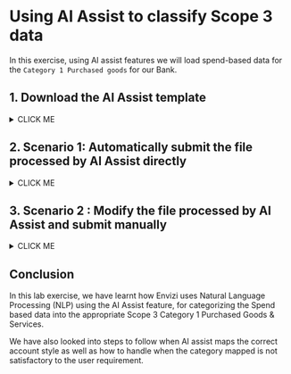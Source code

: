 # Using AI Assist to classify Scope 3 data

In this exercise, using AI assist features we will load spend-based data for the `Category 1 Purchased goods` for our Bank.

## 1. Download the AI Assist template

<details><summary>CLICK ME</summary>

1. Click on `Manage` -> `Data Upload Templates`

<img src="images/AI-assist-download-templates-1.png">

2. Select the file `Account Setup and Data Load - AI Assist` , 

3. Click on `Actions` and `Download`

<img src="images/AI-assist-download-templates-2.png">

4. Open the downloaded file `Account Setup and Data Load - AI Assist.xlsx` contents.

5. Go through all the 4 sheets of the file carefully to get more insights on AI Assist feature
   - **Records to load              :** This is the main data sheet which will be processed once uploaded into the system 
   - **Guidance                     :** Provides overview of AI Assist, important notes on how to use various fields, do and don't 
   - **Supported account styles     :** Provides list Account styles supported for Scope 3 - Category 1 Purchased Goods and Services in Envizi through Eora 66 Emission factor library
   - **Template fields definitions  :** - Details on field types , mandatory or optional, etc

<img src="images/AI-assist-templates-contents.png">

</details>

## 2. Scenario 1: Automatically submit the file processed by AI Assist directly 

<details><summary>CLICK ME</summary>

### 2.1. Populate Template with Data (Optional)

1. Make a copy of the downloaded template file `Account Setup and Data Load - AI Assist.xlsx` 

2. Rename the file in the format `Account Setup and Data Load - AI Assist_xxxxx.xlsx`. Here xxxxx could be `-set1-` followed by your `Prefix-Id`. Ex: `Account Setup and Data Load - AI Assist-set1-IBM50.xlsx`

3. In above template file, fill in values for the below columns as per your requirements.
   - Organization 
   - Location
   - Account Supplier
   - Record Start YYYY-MM-DD
   - Record End YYYY-MM-DD
   - Spend in USD
   - NLP Reference 1

### 2.2 Preparing the Prepopulated Template

1. Take the sample file `07-Account Setup and Data Load - AI Assist-set1-IBM50.xlsx` from the shared Box folder.

2. The file name format should be `Account Setup and Data Load - AI Assist-xxxxx.xlsx`. Remove `07-` from the file name and replace `IBM50` with your `Prefix-Id`. 

3. Replace the `ORGANIZATION` column values with Organization name you obtained as a prerequisite.

4. To prevent naming conflicts, replace `IBM50` with your `Prefix-Id` for the `LOCATION` column.

The template content could be like this now. Obviously your `Prefix-Id` should be there before `IN Bank` in the  `LOCATION` column.

<img src="images/Scope3-cat1-set1-file.png">


### 2.3 Upload file for AI Assist Processing

1. Click on  `Manage` ->  `AI AssistFile Processing` to open the file upload screen for AI Assist. (Keep refreshing the page after few seconds)
<img src="images/AI-assist-file-process-menu.png">

2. Click on `Upload For AI Processing`
<img src="images/AI-assist-Upload-for-AI-process.png">

3. Select the template file that we created in the above step.

4. Click on `Save`.
<img src="images/AI-Assist-select-file-for-process.png">


### 2.4 Download AI Assist processed file

1. Wait for the `Al Processing Status` column to change to `Completed`

2. Click on `Actions` -> `Download Processed File` to download the AI processed file.

<img src="images/AI-assist-Download-file-action.png">


### 2.5 Observe and Update the account style

1. Open the downloaded file.
<img src="images/AI-assist-Processed-file-set1-download.png">

2. Verify the value of the column `Account Style Caption` updated by AI Assit

<img src="images/AI-assist-Processed-file-set1-contents.png">    

Observe that the `Account style caption` is mapped correctly for the `Category 1 purchased goods` activity data type based on the text provided in the `NLP Reference 1` column.

### 2.6 Upload the file Data loading

As we are satisfied with the account style mapped by AI Assist, we can proceed to load the data by submitting this file directly from AI Assist page.

1. In the `AI Assist File Processing` page ensure that the uploaded record is checked/selected.

2. Click on `ACTIONS` -> `Submit for Data Loading`

<img src="images/AI-assist-Processed-file-set1-load.png">      

The AI assist would take up the AI processed file from the server create the required `Accounts` and `Data`.

### 2.7 Verify file processing status

1. Check the status of the field `Data Loading Status` and wait till it shows `Submitted` 

2. Then click on `GO TO FILES PROCESSED`

<img src="images/AI-assist-Processed-file-set1-load-submitted.png">      

3. Verify `File Status` column as `Loaded` and no errors. 

4. Check `Records In` and `Records Out` column values. It should have the total number of records available in the uploaded excel file.

<img src="images/AI-assist-Processed-file-set1-load-processed.png">

### 2.8 Verify Account

Lets verify the Accounts created and data loaded. 

1. Navigate to `Organization Hierarchy` and goto the `Location` mentioned in the uploaded excel file.

<img src="images/AI-assist-Cat1-HP-Account-created.png">  

- You can see the accounts get created. 
- The account name could be of the format `Location_AccountStyle_AccountSupplier` and it would take 100 characters maximum.

2.  Click on the `Account` to view Account Summary page 

3. Look at `Account style` and `Records` loaded

<img src="images/AI-assist-Cat1-HP-Account-Summary.png">      

This concludes the Scenario 1 lab using the AI assist feature for deriving the relevant Account style for the spend based data of Scope 3 Category 1. 

</details>

## 3. Scenario 2 : Modify the file processed by AI Assist and submit manually
<details><summary>CLICK ME</summary>

The following exercise calls out a a scenario where the account style assigned by AI assist is not mapped to correct Scope 3 Category or data type. In such cases, users can take modify the account style according to their requirement and then upload the files manually. Lets follow the steps to replicate this scenario.

### 3.1 AI Assist File Processing

### 3.1 Upload file for AI Assist Processing

1. Take copy of the sample file `08-Account Setup and Data Load - AI Assist-set2-IBM50.xlsx` from the shared Box folder.

2. The file name format should be `Account Setup and Data Load - AI Assist_xxxxx.xlsx`. So, remove `08-` from the file name and replace `IBM50` with your `Prefix-Id`. 

3. Replace the `ORGANIZATION` column values with Organization name you obtained as a prerequisite.

4. To prevent naming conflicts, replace `IBM50` with your `Prefix-Id` for the `LOCATION` column.

The content may look like this.
<img src="images/Scope3-cat1-set2-file.png"> 

5. Navigate to Envizi UI and click on  `Manage` ->  `AI Assist File Processing`

6. Click on `Upload For AI Processing` 

<img src="images/AI-assist-Upload-for-AI-process.png">

7. Select the file updated in step-2 and `Save`

<img src="images/AI-Assist-select-file-for-process-set2.png">


### 3.2 Download AI Assisted processed File

8. Wait for the `Al Processing Status` column to change to `Completed`

9. Click on `Actions` -> `Download Processed File` to download the AI processed file.

<img src="images/AI-assist-Download-file-action-set2.png">

10. Open the `downloaded` file which is processed by AI Assit

<img src="images/AI-assist-Processed-file-set2-contents.png">

<!-- 8. Verify the value of the column `Account Style Caption` updated by AI Assit

<img src="images/AI-assist-Processed-file-set1-contents.png">     -->

### 3.3 Observe and Update the account style

11. Observe that the `Account style caption` column against each spend data.  Apart from Records/ Row 1, for the rest it is mapped correctly

For Row 1, the spend data is related to computers and laptops purchased, however AI Assist mapped to it as `S3.1 - Other real estate, general - USD or local` , which is incorrect. 

12. Update the `Account style caption` for the Row 1 to `S3.1 - Computer and electronic products - USD or local`
You can click on `Account style caption`  drop-down to chose  the correct one or can refer to sheet `Supported account styles`

<img src="images/AI-assist-Processed-file-set2-contents-updated-by-user.png">

### 3.4 Upload the file for data loading

13. As we have modified the file after AI Assist processing, we can't directly submit the file for data loading as we did in the previous exercise. Here, we need to manual provide the file to upload. 

`Manage` -> `AI Assist File Processing` -> Select the file -> click on `UPLOAD DIRECTLY TO DATA LOADING`
<img src="images/AI-assist-Processed-file-set2-load-manual.png">

### 3.5 Verify file upload status

14. Check the status of the file from AI Assist page. Observe the filed status  - `AI Processing Status` - `Not Applicable` . This is because, the file we have uploaded is already having the `Account style caption` filled. AI Assist only process the rows if the `Account style caption` is blank and the `NLP reference 1` column is filled. 
<img src="images/AI-assist-Processed-file-set2-load-status.png">

15.  Click on `GO TO FILES PROCESSED` , which shows the file status and the number of accounts created. 
<img src="images/AI-assist-Processed-file-set2-load-processed.png">

Observe the values of the fields `File Status` , `Records In`, `Records Out` and `Delivered By`

### 3.6 Verify Account Summary

16. For the locations specificed in the data loading file, verify that  the accounts are created and the records are loaded by navigating through the `Organization Hierarchy` or going to the `Manage`-> `Location` -> `Accounts` -> view each account details .

This concludes the exercise. Happy Learning !
</details>

## Conclusion

In this lab exercise, we have learnt how Envizi uses Natural Language Processing (NLP) using the AI Assist feature, for categorizing the Spend based data into the appropriate Scope 3 Category 1 Purchased Goods & Services. 

 We have also looked into steps to follow when AI assist maps the correct account style as well as how to handle when the category mapped is not satisfactory to the user requirement. 

